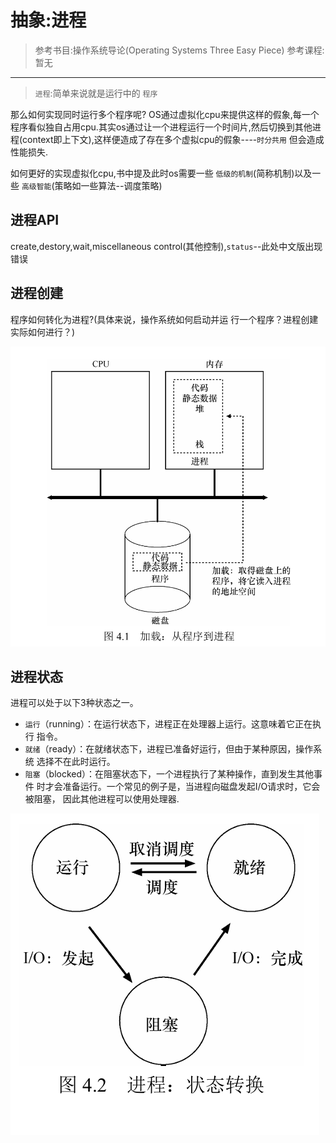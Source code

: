 # 抽象:进程

> 参考书目:操作系统导论(Operating Systems Three Easy Piece)
> 参考课程:暂无

---

> `进程`:简单来说就是运行中的 `程序`

那么如何实现同时运行多个程序呢?
OS通过虚拟化cpu来提供这样的假象,每一个程序看似独自占用cpu.其实os通过让一个进程运行一个时间片,然后切换到其他进程(context即上下文),这样便造成了存在多个虚拟cpu的假象----`时分共用`
但会造成性能损失.

如何更好的实现虚拟化cpu,书中提及此时os需要一些 `低级的机制`(简称机制)以及一些 `高级智能`(策略如一些算法--调度策略)

## 进程API

create,destory,wait,miscellaneous control(其他控制),`status`--此处中文版出现错误

## 进程创建

程序如何转化为进程?(具体来说，操作系统如何启动并运
行一个程序？进程创建实际如何进行？)

![进程创建](./图片/进程创建.png)

## 进程状态

进程可以处于以下3种状态之一。

- `运行`（running）：在运行状态下，进程正在处理器上运行。这意味着它正在执行
  指令。
- `就绪`（ready）：在就绪状态下，进程已准备好运行，但由于某种原因，操作系统
  选择不在此时运行。
- `阻塞`（blocked）：在阻塞状态下，一个进程执行了某种操作，直到发生其他事件
  时才会准备运行。一个常见的例子是，当进程向磁盘发起I/O请求时，它会被阻塞，
  因此其他进程可以使用处理器.

![状态转换](./图片/进程状态转换.png)
